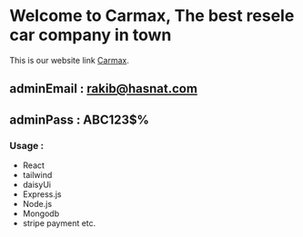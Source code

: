 # Welcome to Carmax, The best resele car company in town

This is our website link [Carmax](https://carmax-6287e.web.app).

## adminEmail :  rakib@hasnat.com
## adminPass : ABC123$%

### Usage :
* React
* tailwind 
* daisyUi
* Express.js
* Node.js
* Mongodb
* stripe payment etc.

